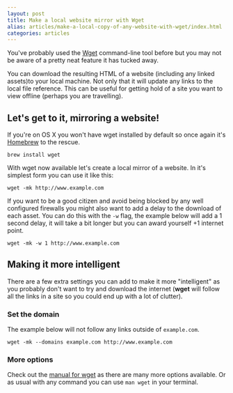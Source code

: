```yaml
---
layout: post
title: Make a local website mirror with Wget
alias: articles/make-a-local-copy-of-any-website-with-wget/index.html
categories: articles
---
```

You've probably used the [Wget](http://www.gnu.org/software/wget/) command-line tool before but you may not be aware of a pretty neat feature it has tucked away.

You can download the resulting HTML of a website (including any linked assets)to your local machine. Not only that it will update any links to the local file reference. This can be useful for getting hold of a site you want to view offline (perhaps you are travelling).

## Let's get to it, mirroring a website!

If you're on OS X you won't have wget installed by default so once again it's [Homebrew](http://brew.sh/) to the rescue.

    brew install wget

With wget now available let's create a local mirror of a website. In it's simplest form you can use it like this:

    wget -mk http://www.example.com

If you want to be a good citizen and avoid being blocked by any well configured firewalls you might also want to add a delay to the download of each asset. You can do this with the `-w` flag, the example below will add a 1 second delay, it will take a bit longer but you can award yourself +1 internet point.

    wget -mk -w 1 http://www.example.com

## Making it more intelligent

There are a few extra settings you can add to make it more "intelligent" as you probably don't want to try and download the internet (__wget__ will follow all the links in a site so you could end up with a lot of clutter).

### Set the domain

The example below will not follow any links outside of `example.com`.

    wget -mk --domains example.com http://www.example.com

### More options

Check out the [manual for wget](http://www.gnu.org/software/wget/manual/wget.html) as there are many more options available. Or as usual with any command you can use `man wget` in your terminal.
